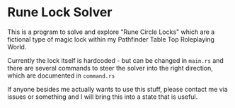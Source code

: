 # Rune Lock Solver
This is a program to solve and explore "Rune Circle Locks" which are a fictional type of magic lock within my Pathfinder Table Top Roleplaying World.

Currently the lock itself is hardcoded - but can be changed in `main.rs` and there are several commands to steer the solver into the right direction, which are documented in `command.rs`

If anyone besides me actually wants to use this stuff, please contact me via issues or something and I will bring this into a state that is useful.
